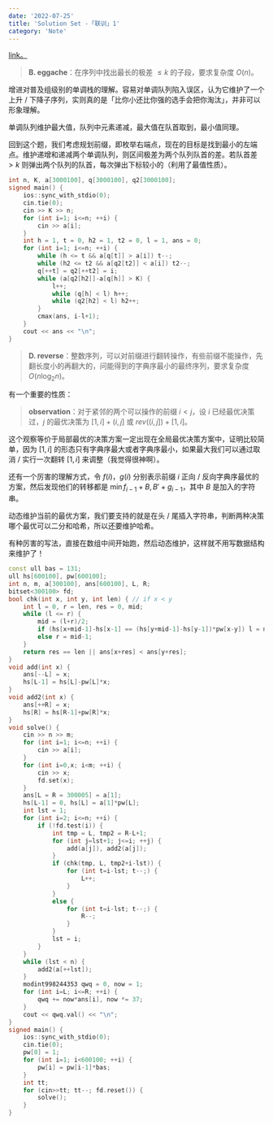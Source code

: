 ```yaml
---
date: '2022-07-25'
title: 'Solution Set -「联训」1'
category: 'Note'
---
```


[link。](http://www.accoders.com/contest.php?cid=4076)

> **B. eggache**：在序列中找出最长的极差 $\leqslant k$ 的子段，要求复杂度 $O(n)$。

增进对普及组级别的单调栈的理解。容易对单调队列陷入误区，认为它维护了一个上升 / 下降子序列，实则真的是「比你小还比你强的选手会把你淘汰」，并非可以形象理解。

单调队列维护最大值，队列中元素递减，最大值在队首取到，最小值同理。

回到这个题，我们考虑规划前缀，即枚举右端点，现在的目标是找到最小的左端点。维护递增和递减两个单调队列，则区间极差为两个队列队首的差。若队首差 $> k$ 则弹出两个队列的队首，每次弹出下标较小的（利用了最值性质）。

```cpp
int n, K, a[3000100], q[3000100], q2[3000100];
signed main() {
    ios::sync_with_stdio(0);
    cin.tie(0);
    cin >> K >> n;
    for (int i=1; i<=n; ++i) {
        cin >> a[i];
    }
    int h = 1, t = 0, h2 = 1, t2 = 0, l = 1, ans = 0;
    for (int i=1; i<=n; ++i) {
        while (h <= t && a[q[t]] > a[i]) t--;
        while (h2 <= t2 && a[q2[t2]] < a[i]) t2--;
        q[++t] = q2[++t2] = i;
        while (a[q2[h2]]-a[q[h]] > K) {
            l++;
            while (q[h] < l) h++;
            while (q2[h2] < l) h2++;
        }
        cmax(ans, i-l+1);
    }
    cout << ans << "\n";
}
```

>**D. reverse**：整数序列，可以对前缀进行翻转操作，有些前缀不能操作，先翻长度小的再翻大的，问能得到的字典序最小的最终序列，要求复杂度 $O(n \log_2 n)$。

有一个重要的性质：

> **observation**：对于紧邻的两个可以操作的前缀 $i < j$，设 $i$ 已经最优决策过，$j$ 的最优决策为 $[1, i]+(i, j]$ 或 $\textit{rev}((i, j])+[1, i]$。

这个观察等价于局部最优的决策方案一定出现在全局最优决策方案中，证明比较简单，因为 $[1, i]$ 的形态只有字典序最大或者字典序最小，如果最大我们可以通过取消 / 实行一次翻转 $[1, i]$ 来调整（我觉得很神啊）。

还有一个厉害的理解方式，令 $f(i)$，$g(i)$ 分别表示前缀 $i$ 正向 / 反向字典序最优的方案，然后发现他们的转移都是 $\min{f_{i-1}+B, B'+g_{i-1}}$，其中 $B$ 是加入的字符串。

动态维护当前的最优方案，我们要支持的就是在头 / 尾插入字符串，判断两种决策哪个最优可以二分和哈希，所以还要维护哈希。

有种厉害的写法，直接在数组中间开始跑，然后动态维护，这样就不用写数据结构来维护了！

```cpp
const ull bas = 131;
ull hs[600100], pw[600100];
int n, m, a[300100], ans[600100], L, R;
bitset<300100> fd;
bool chk(int x, int y, int len) { // if x < y
    int l = 0, r = len, res = 0, mid;
    while (l <= r) {
        mid = (l+r)/2;
        if (hs[x+mid-1]-hs[x-1] == (hs[y+mid-1]-hs[y-1])*pw[x-y]) l = mid+1, res = mid;
        else r = mid-1;
    }
    return res == len || ans[x+res] < ans[y+res];
}
void add(int x) {
    ans[--L] = x;
    hs[L-1] = hs[L]-pw[L]*x;
}
void add2(int x) {
    ans[++R] = x;
    hs[R] = hs[R-1]+pw[R]*x;
}
void solve() {
    cin >> n >> m;
    for (int i=1; i<=n; ++i) {
        cin >> a[i];
    }
    for (int i=0,x; i<m; ++i) {
        cin >> x;
        fd.set(x);
    }
    ans[L = R = 300005] = a[1];
    hs[L-1] = 0, hs[L] = a[1]*pw[L];
    int lst = 1;
    for (int i=2; i<=n; ++i) {
        if (!fd.test(i)) {
            int tmp = L, tmp2 = R-L+1;
            for (int j=lst+1; j<=i; ++j) {
                add(a[j]), add2(a[j]);
            }
            if (chk(tmp, L, tmp2+i-lst)) {
                for (int t=i-lst; t--;) {
                    L++;
                }
            }
            else {
                for (int t=i-lst; t--;) {
                    R--;
                }
            }
            lst = i;
        }
    }
    while (lst < n) {
        add2(a[++lst]);
    }
    modint998244353 qwq = 0, now = 1;
    for (int i=L; i<=R; ++i) {
        qwq += now*ans[i], now *= 37;
    }
    cout << qwq.val() << "\n";
}
signed main() {
    ios::sync_with_stdio(0);
    cin.tie(0);
    pw[0] = 1;
    for (int i=1; i<600100; ++i) {
        pw[i] = pw[i-1]*bas;
    }
    int tt;
    for (cin>>tt; tt--; fd.reset()) {
        solve();
    }
}
```
